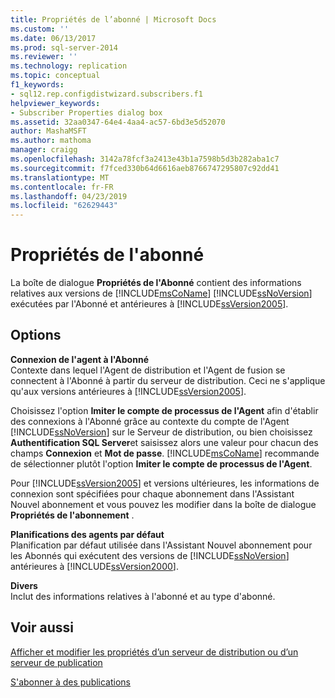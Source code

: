 ```yaml
---
title: Propriétés de l’abonné | Microsoft Docs
ms.custom: ''
ms.date: 06/13/2017
ms.prod: sql-server-2014
ms.reviewer: ''
ms.technology: replication
ms.topic: conceptual
f1_keywords:
- sql12.rep.configdistwizard.subscribers.f1
helpviewer_keywords:
- Subscriber Properties dialog box
ms.assetid: 32aa0347-64e4-4aa4-ac57-6bd3e5d52070
author: MashaMSFT
ms.author: mathoma
manager: craigg
ms.openlocfilehash: 3142a78fcf3a2413e43b1a7598b5d3b282aba1c7
ms.sourcegitcommit: f7fced330b64d6616aeb8766747295807c92dd41
ms.translationtype: MT
ms.contentlocale: fr-FR
ms.lasthandoff: 04/23/2019
ms.locfileid: "62629443"
---
```

# <a name="subscriber-properties"></a>Propriétés de l'abonné
  La boîte de dialogue **Propriétés de l'Abonné** contient des informations relatives aux versions de [!INCLUDE[msCoName](../../includes/msconame-md.md)] [!INCLUDE[ssNoVersion](../../includes/ssnoversion-md.md)] exécutées par l'Abonné et antérieures à [!INCLUDE[ssVersion2005](../../includes/ssversion2005-md.md)].  
  
## <a name="options"></a>Options  
 **Connexion de l'agent à l'Abonné**  
 Contexte dans lequel l'Agent de distribution et l'Agent de fusion se connectent à l'Abonné à partir du serveur de distribution. Ceci ne s'applique qu'aux versions antérieures à [!INCLUDE[ssVersion2005](../../includes/ssversion2005-md.md)].  
  
 Choisissez l'option **Imiter le compte de processus de l'Agent** afin d'établir des connexions à l'Abonné grâce au contexte du compte de l'Agent [!INCLUDE[ssNoVersion](../../includes/ssnoversion-md.md)] sur le Serveur de distribution, ou bien choisissez **Authentification SQL Server**et saisissez alors une valeur pour chacun des champs **Connexion** et **Mot de passe**. [!INCLUDE[msCoName](../../includes/msconame-md.md)] recommande de sélectionner plutôt l'option **Imiter le compte de processus de l'Agent**.  
  
 Pour [!INCLUDE[ssVersion2005](../../includes/ssversion2005-md.md)] et versions ultérieures, les informations de connexion sont spécifiées pour chaque abonnement dans l'Assistant Nouvel abonnement et vous pouvez les modifier dans la boîte de dialogue **Propriétés de l'abonnement** .  
  
 **Planifications des agents par défaut**  
 Planification par défaut utilisée dans l'Assistant Nouvel abonnement pour les Abonnés qui exécutent des versions de [!INCLUDE[ssNoVersion](../../includes/ssnoversion-md.md)] antérieures à [!INCLUDE[ssVersion2000](../../includes/ssversion2000-md.md)].  
  
 **Divers**  
 Inclut des informations relatives à l'abonné et au type d'abonné.  
  
## <a name="see-also"></a>Voir aussi  
 [Afficher et modifier les propriétés d’un serveur de distribution ou d’un serveur de publication](view-and-modify-distributor-and-publisher-properties.md)   

 [S'abonner à des publications](subscribe-to-publications.md)  
  
  
